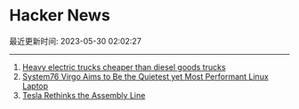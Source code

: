 # Hacker News

最近更新时间: 2023-05-30 02:02:27

--- 
1. [Heavy electric trucks cheaper than diesel goods trucks](https://www.chalmers.se/en/current/news/e2-heavy-electric-trucks-cheaper-than-diesel-goods-trucks/) 
2. [System76 Virgo Aims to Be the Quietest yet Most Performant Linux Laptop](https://www.phoronix.com/news/System76-Virgo-Quiet-Perform) 
3. [Tesla Rethinks the Assembly Line](https://www.assemblymag.com/articles/97788-tesla-rethinks-the-assembly-line) 

